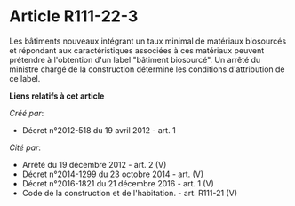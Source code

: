 # Article R111-22-3

Les bâtiments nouveaux intégrant un taux minimal de matériaux biosourcés et répondant aux caractéristiques associées à ces
matériaux peuvent prétendre à l'obtention d'un label "bâtiment biosourcé". Un arrêté du ministre chargé de la construction
détermine les conditions d'attribution de ce label.

**Liens relatifs à cet article**

_Créé par_:

  - Décret n°2012-518 du 19 avril 2012 - art. 1

_Cité par_:

  - Arrêté du 19 décembre 2012 - art. 2 (V)
  - Décret n°2014-1299 du 23 octobre 2014 - art. (V)
  - Décret n°2016-1821 du 21 décembre 2016 - art. 1 (V)
  - Code de la construction et de l'habitation. - art. R111-21 (V)
